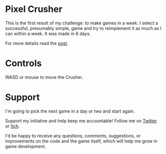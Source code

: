 # Pixel Crusher

This is the first result of my challenge: to make games in a week. I select a successful, presumably simple, game and try to reimplement it as much as I can within a week. It was made in 6 days.

For more details read the [post](https://hackmd.io/@jack-boz/game-in-a-week-pixel-crusher).

# Controls

WASD or mouse to move the Crusher.

# Support

I'm going to pick the next game in a day or two and start again.

Support my initiative and help keep me accountable! Follow me on [Twitter](https://twitter.com/JackBoz3) or [Itch](https://jackboz.itch.io/).

I'd be happy to receive any questions, comments, suggestions, or improvements on the code and the game itself, which will help me grow in game development.